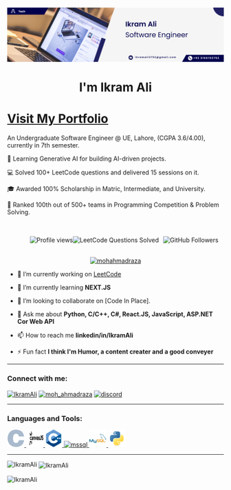 ![logo](https://github.com/ikramali708/ikramali708/blob/main/White%20Blue%20Professional%20Website%20Developer%20LinkedIn%20Banner.png)

<h1 align="center">I'm Ikram Ali</h1>
<h1><a href="https://ikramali708.vercel.app/">Visit My Portfolio</a></h1>

<body>
    <div class="container">
        <p> </p>
        <p>An Undergraduate Software Engineer @ UE, Lahore, (CGPA 3.6/4.00), currently in 7th semester.</p>
        <p>🔹 Learning Generative AI for building AI-driven projects.</p>
        <p>💻 Solved 100+ LeetCode questions and delivered 15 sessions on it.</p>
        <p>🎓 Awarded 100% Scholarship in Matric, Intermediate, and University.</p>
        <p>🏅 Ranked 100th out of 500+ teams in Programming Competition & Problem Solving.</p>
    </div>
</body>

<br>
<br>

<div style="display: flex; justify-content: center; align-items: center; width: 100%; flex-wrap: nowrap;">
   <!-- Profile views (GitHub) -->
   <img src="https://komarev.com/ghpvc/?username=mohahmadraza&label=Profile%20views&color=0e75b6&style=flat" alt="Profile views" style="margin-left: 50px;" /> 

   <!-- LeetCode Problems Solved -->
   <img src="https://img.shields.io/badge/LeetCode-350%2B-orange" alt="LeetCode Questions Solved" style="margin-right: 10px;" />

   <!-- GitHub Followers -->
   <img src="https://img.shields.io/github/followers/mohahmadraza?label=Follow%20me&style=social" alt="GitHub Followers" style="margin-right: 10px;" />

</div>

<br>

<p align="center"> <a href="https://github.com/ryo-ma/github-profile-trophy"><img src="https://github-profile-trophy.vercel.app/?username=mohahmadraza" alt="mohahmadraza" /></a> </p>

- 🔭 I’m currently working on [LeetCode](https://leetcode.com/u/Ikram-Ali/)

- 🌱 I’m currently learning **NEXT.JS**

- 👯 I’m looking to collaborate on [Code In Place].

- 💬 Ask me about **Python, C/C++, C#, React.JS, JavaScript, ASP.NET Cor Web API**

- 📫 How to reach me **linkedin/in/IkramAli**

- ⚡ Fun fact **I think I'm Humor, a content creater and a good conveyer**

---

<h3 align="left">Connect with me:</h3>
<p align="left">
<a href="https://www.linkedin.com/in/ikram-ali-282879256/" target="_blank"><img align="center" src="https://raw.githubusercontent.com/rahuldkjain/github-profile-readme-generator/master/src/images/icons/Social/linked-in-alt.svg" alt="IkramAli" height="30" width="40" /></a>
<a href="https://leetcode.com/u/Ikram-Ali/" target="_blank"><img align="center" src="https://raw.githubusercontent.com/rahuldkjain/github-profile-readme-generator/master/src/images/icons/Social/leet-code.svg" alt="moh_ahmadraza" height="30" width="40" /></a>
<a href="https://discord.gg/https://discord.com/channels/877056448956346408/903005318127157269" target="blank"><img align="center" src="https://raw.githubusercontent.com/rahuldkjain/github-profile-readme-generator/master/src/images/icons/Social/discord.svg" alt="discord" height="30" width="40" /></a>
</p>

--- 

<h3 align="left">Languages and Tools:</h3>
<p align="left"> 
  <a href="https://www.cprogramming.com/" target="_blank" rel="noreferrer"> 
    <img src="https://raw.githubusercontent.com/devicons/devicon/master/icons/c/c-original.svg" alt="c" width="40" height="40"/> 
  </a> 
  <a href="https://canvasjs.com" target="_blank" rel="noreferrer"> 
    <img src="https://raw.githubusercontent.com/Hardik0307/Hardik0307/master/assets/canvasjs-charts.svg" alt="canvasjs" width="40" height="40"/> 
  </a> 
  <a href="https://www.w3schools.com/cpp/" target="_blank" rel="noreferrer"> 
    <img src="https://raw.githubusercontent.com/devicons/devicon/master/icons/cplusplus/cplusplus-original.svg" alt="cplusplus" width="40" height="40"/> 
  </a> 
  <a href="https://www.microsoft.com/en-us/sql-server" target="_blank" rel="noreferrer"> 
    <img src="https://www.svgrepo.com/show/303229/microsoft-sql-server-logo.svg" alt="mssql" width="40" height="40"/> 
  </a> 
  <a href="https://www.mysql.com/" target="_blank" rel="noreferrer"> 
    <img src="https://raw.githubusercontent.com/devicons/devicon/master/icons/mysql/mysql-original-wordmark.svg" alt="mysql" width="40" height="40"/> 
  </a> 
  <a href="https://www.python.org" target="_blank" rel="noreferrer"> 
    <img src="https://raw.githubusercontent.com/devicons/devicon/master/icons/python/python-original.svg" alt="python" width="40" height="40"/> 
  </a> 
</p>

---


<p><img align="left" src="https://github-readme-stats.vercel.app/api/top-langs?username=mohahmadraza&show_icons=true&locale=en&layout=compact" alt="IkramAli" /></p>

<p>&nbsp;<img align="center" src="https://github-readme-stats.vercel.app/api?username=ikramali708&show_icons=true&locale=en" alt="IkramAli" /></p>

<p><img align="center" src="https://github-readme-streak-stats.herokuapp.com/?user=mohahmadraza&" alt="IkramAli" /></p>
